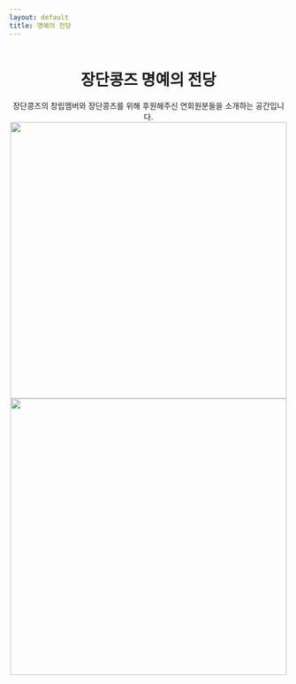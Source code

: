 ```yaml
---
layout: default
title: 명예의 전당
---
```


<div id="contact" style="display: flex; flex-direction: column; align-items: center; text-align: center;">
  <h1 class="pageTitle">장단콩즈 명예의 전당</h1>
	<a>장단콩즈의 창립멤버와 장단콩즈를 위해 후원해주신 연회원분들을 소개하는 공간입니다. </a>
  
  <img src="{{ '/assets/img/founders.jpg' | relative_url }}" alt="" width="500">
  
  <img src="{{ '/assets/img/donator1.jpg' | relative_url }}" alt="" width="500">
</div>
